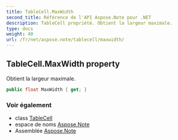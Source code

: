 ```yaml
---
title: TableCell.MaxWidth
second_title: Référence de l'API Aspose.Note pour .NET
description: TableCell propriété. Obtient la largeur maximale.
type: docs
weight: 40
url: /fr/net/aspose.note/tablecell/maxwidth/
---
```

## TableCell.MaxWidth property

Obtient la largeur maximale.

```csharp
public float MaxWidth { get; }
```

### Voir également

* class [TableCell](../)
* espace de noms [Aspose.Note](../../tablecell/)
* Assemblée [Aspose.Note](../../../)


